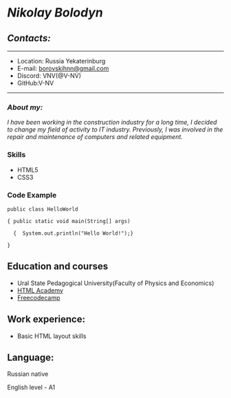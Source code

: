 #  *Nikolay Bolodyn*                        

## ***Contacts:***
---
+ Location: Russia Yekaterinburg
+ E-mail: borovskihnn@gmail.com
+ Discord: VNV(@V-NV)
+ GitHub:V-NV
---
### ***About my:***
*I have been working in the construction industry for a long time, I decided to change my field of activity to
IT industry. Previously, I was involved in the repair and maintenance of computers and related equipment.*
### **Skills**
* HTML5
* CSS3
### **Code Example**
```
public class HelloWorld 

{ public static void main(String[] args) 
  
  {  System.out.println("Hello World!");}
  
}
```
## **Education and courses**
+ Ural State Pedagogical University(Faculty of Physics and Economics)
+ [HTML Academy](https://htmlacademy.ru/)
+ [Freecodecamp](https://www.freecodecamp.org/)   
   
## **Work experience:**
+ Basic HTML layout skills

## **Language:** 

Russian native

English level - A1